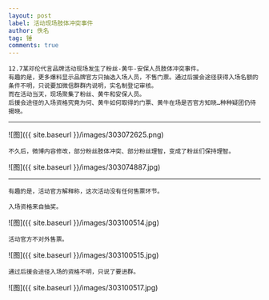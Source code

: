 ```yaml
---
layout: post
label: 活动现场肢体冲突事件
author: 佚名
tag: 锤
comments: true
---
```


    12.7某邓伦代言品牌活动现场发生了粉丝-黄牛-安保人员肢体冲突事件。
    有趣的是，更多爆料显示品牌官方只抽选入场人员，不售门票。通过后援会途径获得入场名额的条件不明，只说要加微信群群内说明，实名制登记审核。
    而在活动当天，现场聚集了粉丝、黄牛和安保人员。
    后援会途径的入场资格究竟为何、黄牛如何取得的门票、黄牛在场是否官方知晓…种种疑团仍待揭晓。

---



![图]({{ site.baseurl }}/images/303072625.png)

    不久后，微博内容修改，部分粉丝肢体冲突、部分粉丝理智，变成了粉丝们保持理智。

![图]({{ site.baseurl }}/images/303074887.jpg)

---

    有趣的是，活动官方解释称，这次活动没有任何售票环节。
    
    入场资格来自抽奖。

![图]({{ site.baseurl }}/images/303100514.jpg)

    活动官方不对外售票。

![图]({{ site.baseurl }}/images/303100515.jpg)

    通过后援会途径入场的资格不明，只说了要进群。

![图]({{ site.baseurl }}/images/303100517.jpg)



